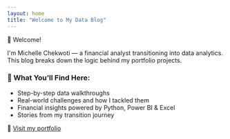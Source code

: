 ```yaml
---
layout: home
title: "Welcome to My Data Blog"
---
```


👋 Welcome!

I'm Michelle Chekwoti — a financial analyst transitioning into data analytics. This blog breaks down the logic behind my portfolio projects.

### 📌 What You’ll Find Here:
- Step-by-step data walkthroughs
- Real-world challenges and how I tackled them
- Financial insights powered by Python, Power BI & Excel
- Stories from my transition journey

🔗 [Visit my portfolio](https://michellechekwoti-portfolio.carrd.co)

